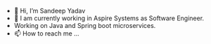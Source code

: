 - 👋 Hi, I’m Sandeep Yadav
- 👀 I am currently working in Aspire Systems as Software Engineer.
- Working on Java and Spring boot microservices.
- 📫 How to reach me ...

<!---
Sandeep-Yadav2/Sandeep-Yadav2 is a ✨ special ✨ repository because its `README.md` (this file) appears on your GitHub profile.
You can click the Preview link to take a look at your changes.
--->
